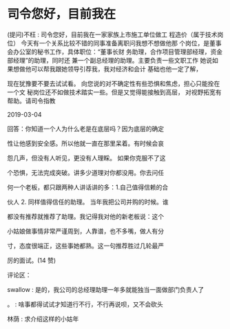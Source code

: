 # 司令您好，目前我在

(提问)不枉 : 司令您好，目前我在一家家族上市施工单位做工 程造价（属于技术岗位） 今天有一个关系比较不错的同事准备离职问我想不想做他那 个岗位，是董事会办公室的秘书工作，具体职位：“董事长财 务助理，合作项目管理部经理，资金部经理”的助理，同时还 兼一个副总经理的助理。主要负责一些文职工作 她说如果想做他可以帮我跟她领导引荐我，我对经济和会计 基础也他一定了解，

现在犹豫要不要去试试看。 向您说的对不确定性有些恐惧和焦虑，担心只能拴在一个文 秘岗位还不如做技术踏实一些。但是又觉得能接触到高层， 对视野拓宽有帮助。请司令指教

2019-03-04

回答：你知道一个人为什么老是在底层吗？因为底层的确定

性让他感到安全感。所以他就一直在那里呆着。有时候会哀

怨几声，但没有人听见，更没有人理睬。 如果你克服不了这

个恐惧，无法完成突破。讲多少道理对你都没用。你去问任

何一个老板，都只跟两种人讲话讲的多：1.自己值得信赖的合

伙人 2\. 同样值得信任的助理。 当年我把公司并购的时候。谁

都没有推荐就推荐了助理。我记得我对他的新老板说：这个

小姑娘做事情非常严谨周到，人靠谱，也不多嘴，做人有分

寸，态度很端正，这些事她都熟。这一句推荐胜过几轮最严

厉的面试。(14 赞)

评论区：

swallow : 是的，我公司的总经理助理一年多就能独当一面做部门负责人了

。 : 啥事都得试试才知道行不行，不行再说呗，又不会砍头

林荫 : 求介绍这样的小姑年